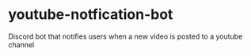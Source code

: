 # youtube-notfication-bot
Discord bot that notifies users when a new video is posted to a youtube channel
